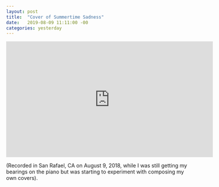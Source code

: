 ```yaml
---
layout: post
title:  "Cover of Summertime Sadness"
date:   2019-08-09 11:11:00 -00
categories: yesterday
---
```


<iframe width="560" height="315" src="https://www.youtube-nocookie.com/embed/LZTLksGRcL4" frameborder="0" allow="accelerometer; autoplay; encrypted-media; gyroscope; picture-in-picture" allowfullscreen></iframe>

(Recorded in San Rafael, CA on August 9, 2018, while I was still getting my bearings on the piano but was starting to experiment with composing my own covers). 
